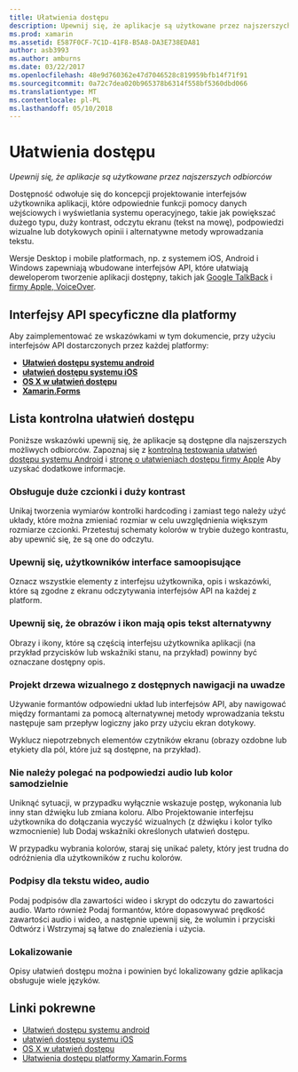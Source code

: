 ```yaml
---
title: Ułatwienia dostępu
description: Upewnij się, że aplikacje są użytkowane przez najszerszych odbiorców
ms.prod: xamarin
ms.assetid: E587F0CF-7C1D-41F8-B5A8-DA3E738EDA81
author: asb3993
ms.author: amburns
ms.date: 03/22/2017
ms.openlocfilehash: 48e9d760362e47d7046528c819959bfb14f71f91
ms.sourcegitcommit: 0a72c7dea020b965378b6314f558bf5360dbd066
ms.translationtype: MT
ms.contentlocale: pl-PL
ms.lasthandoff: 05/10/2018
---
```

# <a name="accessibility"></a>Ułatwienia dostępu

_Upewnij się, że aplikacje są użytkowane przez najszerszych odbiorców_

Dostępność odwołuje się do koncepcji projektowanie interfejsów użytkownika aplikacji, które odpowiednie funkcji pomocy danych wejściowych i wyświetlania systemu operacyjnego, takie jak powiększać dużego typu, duży kontrast, odczytu ekranu (tekst na mowę), podpowiedzi wizualne lub dotykowych opinii i alternatywne metody wprowadzania tekstu.

Wersje Desktop i mobile platformach, np. z systemem iOS, Android i Windows zapewniają wbudowane interfejsów API, które ułatwiają deweloperom tworzenie aplikacji dostępny, takich jak [Google TalkBack](https://play.google.com/store/apps/details?id=com.google.android.marvin.talkback) i [firmy Apple, VoiceOver](http://www.apple.com/accessibility/ios/voiceover/).

## <a name="platform-specific-apis"></a>Interfejsy API specyficzne dla platformy

Aby zaimplementować ze wskazówkami w tym dokumencie, przy użyciu interfejsów API dostarczonych przez każdej platformy:

- [**Ułatwień dostępu systemu android**](~/android/app-fundamentals/accessibility.md)
- [**ułatwień dostępu systemu iOS**](~/ios/app-fundamentals/accessibility.md)
- [**OS X w ułatwień dostępu**](~/mac/app-fundamentals/accessibility.md)
- [**Xamarin.Forms**](~/xamarin-forms/app-fundamentals/accessibility/index.md)

<a name="checklist" />

## <a name="accessibility-checklist"></a>Lista kontrolna ułatwień dostępu

Poniższe wskazówki upewnij się, że aplikacje są dostępne dla najszerszych możliwych odbiorców. Zapoznaj się z [kontrolną testowania ułatwień dostępu systemu Android](http://developer.android.com/training/accessibility/testing.html) i [stronę o ułatwieniach dostępu firmy Apple](http://www.apple.com/accessibility/) Aby uzyskać dodatkowe informacje.

### <a name="support-large-fonts-and-high-contrast"></a>Obsługuje duże czcionki i duży kontrast

Unikaj tworzenia wymiarów kontrolki hardcoding i zamiast tego należy użyć układy, które można zmieniać rozmiar w celu uwzględnienia większym rozmiarze czcionki.
Przetestuj schematy kolorów w trybie dużego kontrastu, aby upewnić się, że są one do odczytu.

### <a name="make-the-user-interface-self-describing"></a>Upewnij się, użytkowników interface samoopisujące

Oznacz wszystkie elementy z interfejsu użytkownika, opis i wskazówki, które są zgodne z ekranu odczytywania interfejsów API na każdej z platform.

### <a name="ensure-that-images-and-icons-have-an-alternate-text-description"></a>Upewnij się, że obrazów i ikon mają opis tekst alternatywny

Obrazy i ikony, które są częścią interfejsu użytkownika aplikacji (na przykład przycisków lub wskaźniki stanu, na przykład) powinny być oznaczane dostępny opis.

### <a name="design-the-visual-tree-with-accessible-navigation-in-mind"></a>Projekt drzewa wizualnego z dostępnych nawigacji na uwadze

Używanie formantów odpowiedni układ lub interfejsów API, aby nawigować między formantami za pomocą alternatywnej metody wprowadzania tekstu następuje sam przepływ logiczny jako przy użyciu ekran dotykowy.

Wyklucz niepotrzebnych elementów czytników ekranu (obrazy ozdobne lub etykiety dla pól, które już są dostępne, na przykład).

### <a name="dont-rely-on-audio-or-color-cues-alone"></a>Nie należy polegać na podpowiedzi audio lub kolor samodzielnie

Uniknąć sytuacji, w przypadku wyłącznie wskazuje postęp, wykonania lub inny stan dźwięku lub zmiana koloru. Albo Projektowanie interfejsu użytkownika do dołączania wyczyść wizualnych (z dźwięku i kolor tylko wzmocnienie) lub Dodaj wskaźniki określonych ułatwień dostępu.

W przypadku wybrania kolorów, staraj się unikać palety, który jest trudna do odróżnienia dla użytkowników z ruchu kolorów.

### <a name="captioning-for-video-text-for-audio"></a>Podpisy dla tekstu wideo, audio

Podaj podpisów dla zawartości wideo i skrypt do odczytu do zawartości audio. Warto również Podaj formantów, które dopasowywać prędkość zawartości audio i wideo, a następnie upewnij się, że wolumin i przyciski Odtwórz i Wstrzymaj są łatwe do znalezienia i użycia.

### <a name="localize"></a>Lokalizowanie

Opisy ułatwień dostępu można i powinien być lokalizowany gdzie aplikacja obsługuje wiele języków.



## <a name="related-links"></a>Linki pokrewne

- [Ułatwień dostępu systemu android](~/android/app-fundamentals/accessibility.md)
- [ułatwień dostępu systemu iOS](~/ios/app-fundamentals/accessibility.md)
- [OS X w ułatwień dostępu](~/mac/app-fundamentals/accessibility.md)
- [Ułatwienia dostępu platformy Xamarin.Forms](~/xamarin-forms/app-fundamentals/accessibility/index.md)
